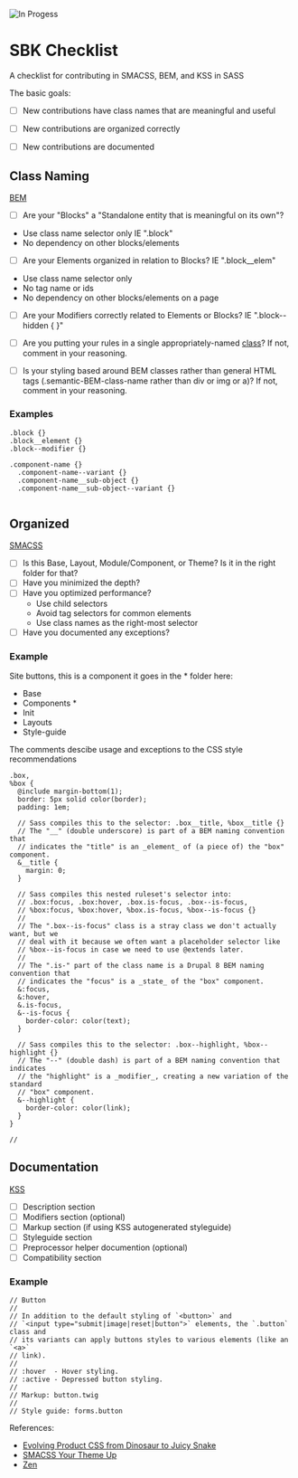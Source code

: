 ![In Progess](https://img.shields.io/badge/In%20Progress--red.svg)

# SBK Checklist
A checklist for contributing in SMACSS, BEM, and KSS in SASS

The basic goals:
- [ ] New contributions have class names that are meaningful and useful
- [ ] New contributions are organized correctly
- [ ] New contributions are documented


## Class Naming
[BEM](http://getbem.com/)

- [ ] Are your "Blocks" a "Standalone entity that is meaningful on its own"?
 - Use class name selector only IE ".block"
 - No dependency on other blocks/elements
- [ ] Are your Elements organized in relation to Blocks? IE ".block__elem"
 - Use class name selector only
 - No tag name or ids
 - No dependency on other blocks/elements on a page
- [ ] Are your Modifiers correctly related to Elements or Blocks? IE ".block--hidden { }"
- [ ] Are you putting your rules in a single appropriately-named [class](http://csswizardry.com/2012/05/keep-your-css-selectors-short/)? If not, comment in your reasoning.
- [ ] Is your styling based around BEM classes rather than general HTML tags (.semantic-BEM-class-name rather than div or img or a)? If not, comment in your reasoning. 


### Examples
```
.block {}
.block__element {}
.block--modifier {}
```

```
.component-name {}
  .component-name--variant {}
  .component-name__sub-object {}
  .component-name__sub-object--variant {}
  
```


## Organized
[SMACSS](https://smacss.com)

- [ ] Is this Base, Layout, Module/Component, or Theme? Is it in the right folder for that?
- [ ] Have you minimized the depth?
- [ ] Have you optimized performance?
  - Use child selectors
  - Avoid tag selectors for common elements
  - Use class names as the right-most selector
- [ ] Have you documented any exceptions?

### Example
Site buttons, this is a component it goes in the * folder here:
- Base
- Components *
- Init
- Layouts
- Style-guide

The comments descibe usage and exceptions to the CSS style recommendations
```
.box,
%box {
  @include margin-bottom(1);
  border: 5px solid color(border);
  padding: 1em;

  // Sass compiles this to the selector: .box__title, %box__title {}
  // The "__" (double underscore) is part of a BEM naming convention that
  // indicates the "title" is an _element_ of (a piece of) the "box" component.
  &__title {
    margin: 0;
  }

  // Sass compiles this nested ruleset's selector into:
  // .box:focus, .box:hover, .box.is-focus, .box--is-focus,
  // %box:focus, %box:hover, %box.is-focus, %box--is-focus {}
  //
  // The ".box--is-focus" class is a stray class we don't actually want, but we
  // deal with it because we often want a placeholder selector like
  // %box--is-focus in case we need to use @extends later.
  //
  // The ".is-" part of the class name is a Drupal 8 BEM naming convention that
  // indicates the "focus" is a _state_ of the "box" component.
  &:focus,
  &:hover,
  &.is-focus,
  &--is-focus {
    border-color: color(text);
  }

  // Sass compiles this to the selector: .box--highlight, %box--highlight {}
  // The "--" (double dash) is part of a BEM naming convention that indicates
  // the "highlight" is a _modifier_, creating a new variation of the standard
  // "box" component.
  &--highlight {
    border-color: color(link);
  }
}

//
```



## Documentation
[KSS](http://warpspire.com/kss/)
- [ ] Description section
- [ ] Modifiers section (optional)
- [ ] Markup section (if using KSS autogenerated styleguide)
- [ ] Styleguide section
- [ ] Preprocessor helper documention (optional)
- [ ] Compatibility section

### Example

```
// Button
//
// In addition to the default styling of `<button>` and
// `<input type="submit|image|reset|button">` elements, the `.button` class and
// its variants can apply buttons styles to various elements (like an `<a>`
// link).
//
// :hover  - Hover styling.
// :active - Depressed button styling.
//
// Markup: button.twig
//
// Style guide: forms.button
```


References:

- [Evolving Product CSS from Dinosaur to Juicy Snake](https://blog.prototypr.io/evolving-product-css-from-dinosaur-to-juicy-snake-4e4392fce8e8#.tk7ouqprf)
- [SMACSS Your Theme Up](http://amanire.github.io/smacss-your-theme-up)
- [Zen](https://www.drupal.org/project/zen)
